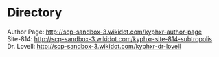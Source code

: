 # Directory
Author Page: http://scp-sandbox-3.wikidot.com/kyphxr-author-page<br>
Site-814: http://scp-sandbox-3.wikidot.com/kyphxr-site-814-subtropolis<br>
Dr. Lovell: http://scp-sandbox-3.wikidot.com/kyphxr-dr-lovell<br>
